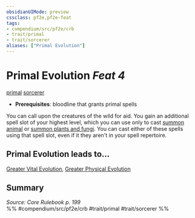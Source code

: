 ```yaml
---
obsidianUIMode: preview
cssclass: pf2e,pf2e-feat
tags:
- compendium/src/pf2e/crb
- trait/primal
- trait/sorcerer
aliases: ["Primal Evolution"]
---
```

# Primal Evolution  *Feat 4*  
[primal](primal.md "Primal Tradition Trait")  [sorcerer](Reference/Rules/Traits/sorcerer.md "Sorcerer Class Trait")  

- **Prerequisites**: bloodline that grants primal spells

You can call upon the creatures of the wild for aid. You gain an additional spell slot of your highest level, which you can use only to cast [summon animal](summon-animal.md) or [summon plants and fungi](summon-plant-or-fungus.md). You can cast either of these spells using that spell slot, even if it they aren't in your spell repertoire.

## Primal Evolution leads to...

[Greater Vital Evolution](greater-vital-evolution.md), [Greater Physical Evolution](greater-physical-evolution-apg.md)

## Summary

*Source: Core Rulebook p. 199*  
%% #compendium/src/pf2e/crb #trait/primal #trait/sorcerer %%